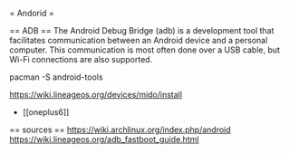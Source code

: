 = Andorid =

== ADB ==
The Android Debug Bridge (adb) is a development tool that facilitates communication between an Android device and a personal computer. This communication is most often done over a USB cable, but Wi-Fi connections are also supported.

pacman -S android-tools

https://wiki.lineageos.org/devices/mido/install

* [[oneplus6]]

== sources ==
https://wiki.archlinux.org/index.php/android
https://wiki.lineageos.org/adb_fastboot_guide.html
